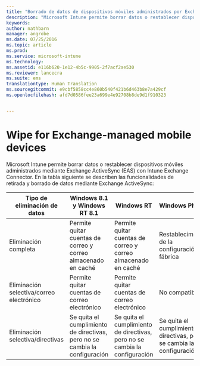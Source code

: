 ```yaml
---
title: "Borrado de datos de dispositivos móviles administrados por Exchange | Microsoft Intune"
description: "Microsoft Intune permite borrar datos o restablecer dispositivos móviles administrados mediante Exchange ActiveSync (EAS) con Intune Exchange Connector"
keywords: 
author: nathbarn
manager: angrobe
ms.date: 07/25/2016
ms.topic: article
ms.prod: 
ms.service: microsoft-intune
ms.technology: 
ms.assetid: e116b620-1e12-4b5c-9905-2f7acf2ae530
ms.reviewer: lancecra
ms.suite: ems
translationtype: Human Translation
ms.sourcegitcommit: e9cbf5858cc4e860b540f421b6d463b8e7a429cf
ms.openlocfilehash: afd7d0586fee23a699e4e92708b8de9d1f910323


---
```



# Wipe for Exchange-managed mobile devices
Microsoft Intune permite borrar datos o restablecer dispositivos móviles administrados mediante Exchange ActiveSync (EAS) con Intune Exchange Connector. En la tabla siguiente se describen las funcionalidades de retirada y borrado de datos mediante Exchange ActiveSync:

|Tipo de eliminación de datos|Windows 8.1 y Windows RT 8.1|Windows RT|Windows Phone 8|iOS|Android|
|----------------|----------------------------------|--------------|-------------------|-------|-----------|
|Eliminación completa|Permite quitar cuentas de correo y correo almacenado en caché|Permite quitar cuentas de correo y correo almacenado en caché|Restablecimiento de la configuración de fábrica|Restablecimiento de la configuración de fábrica|Restablecimiento de la configuración de fábrica|
|Eliminación selectiva/correo electrónico|Permite quitar cuentas de correo electrónico|Permite quitar cuentas de correo electrónico|No compatible|No compatible|No compatible|
|Eliminación selectiva/directivas|Se quita el cumplimiento de directivas, pero no se cambia la configuración|Se quita el cumplimiento de directivas, pero no se cambia la configuración|Se quita el cumplimiento de directivas, pero no se cambia la configuración|Se quitó el cumplimiento de directivas, pero no cambia la configuración|Se quita el cumplimiento de directivas, pero no se cambia la configuración|



<!--HONumber=Jul16_HO4-->


